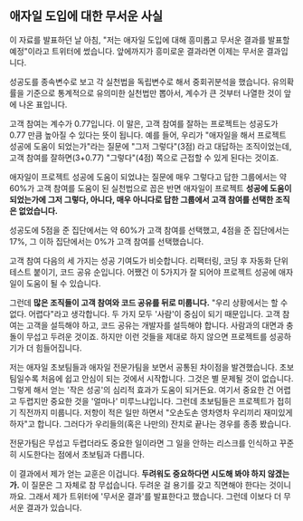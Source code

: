 ## 애자일 도입에 대한 무서운 사실
이 자료를 발표하던 날 아침, "저는 애자일 도입에 대해 흥미롭고 무서운 결과를 발표할 예정"이라고 트위터에 썼습니다. 앞에까지가 흥미로운 결과라면 이제는 무서운 결과입니다.

성공도를 종속변수로 보고 각 실천법을 독립변수로 해서 중회귀분석을 했습니다. 유의확률을 기준으로 통계적으로 유의미한 실천법만 뽑아서, 계수가 큰 것부터 나열한 것이 앞에 나온 표입니다.

고객 참여는 계수가 0.77입니다. 이 말은, 고객 참여를 잘하는 프로젝트는 성공도가 0.77 만큼 높아질 수 있다는 뜻이 됩니다. 예를 들어, 우리가 "애자일을 해서 프로젝트 성공에 도움이 되었는가"라는 질문에 "그저 그렇다"(3점) 라고 대답하는 조직이었는데, 고객 참여를 잘하면(3+0.77) "그렇다"(4점) 쪽으로 근접할 수 있게 된다는 것이죠.

애자일이 프로젝트 성공에 도움이 되었냐는 질문에 매우 그렇다고 답한 그룹에서는 약 60%가 고객 참여를 도움이 된 실천법으로 꼽은 반면 애자일이 프로젝트 **성공에 도움이 되었는가에 그저 그렇다, 아니다, 매우 아니다로 답한 그룹에서 고객 참여를 선택한 조직은 없었습니다.**

성공도에 5점을 준 집단에서는 약 60%가 고객 참여를 선택했고, 4점을 준 집단에서는 17%, 그 이하 집단에서는 0%가 고객 참여를 선택했습니다.

고객 참여 다음의 세 가지는 성공 기여도가 비슷합니다. 리팩터링, 코딩 후 자동화 단위 테스트 붙이기, 코드 공유 순입니다. 어쨌건 이 5가지가 잘 되어야 프로젝트 성공에 애자일이 도움이 될 수 있습니다.

그런데 **많은 조직들이 고객 참여와 코드 공유를 뒤로 미룹니다.** "우리 상황에서는 할 수 없다. 어렵다"라고 생각합니다. 두 가지 모두 '사람'이 중심이 되기 때문입니다. 고객 참여는 고객을 설득해야 하고, 코드 공유는 개발자를 설득해야 합니다. 사람과의 대면과 충돌이 무섭고 두려운 것이죠. 하지만 이런 것들을 제대로 하지 않으면 프로젝트를 성공하기가 더 힘들어집니다.

저는 애자일 초보팀들과 애자일 전문가팀을 보면서 공통된 차이점을 발견했습니다. 초보팀일수록 처음에 쉽고 안심이 되는 것에서 시작합니다. 그것은 별 문제될 것이 없습니다. 그렇게 해서 얻는 '작은 성공'의 심리적 효과가 도움이 되거든요. 여기서 중요한 건 어렵고 두렵지만 중요한 것을 '얼마나' 미루느냐입니다. 그런데 초보팀들은 프로젝트가 접히기 직전까지 미룹니다. 저항이 적은 일만 하면서 "오손도손 영차영차 우리끼리 재미있게 하자"고 합니다. 그러다가 우리들의(혹은 나만의) 잔치로 끝나는 경우를 종종 봤습니다.

전문가팀은 무섭고 두렵더라도 중요한 일이라면 그 일을 안하는 리스크를 인식하고 꾸준히 시도한다는 점에서 초보팀과 다릅니다.

이 결과에서 제가 얻는 교훈은 이겁니다. **두려워도 중요하다면 시도해 봐야 하지 않겠는가.** 이 질문은 그 자체로 참 무섭습니다. 두려운 걸 용기를 갖고 직면해야 한다는 것이니까요. 그래서 제가 트위터에 '무서운 결과'를 발표한다고 했습니다. 그런데 이보다 더 무서운 결과가 있습니다.